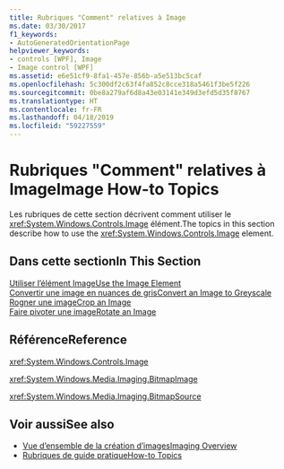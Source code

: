 ```yaml
---
title: Rubriques "Comment" relatives à Image
ms.date: 03/30/2017
f1_keywords:
- AutoGeneratedOrientationPage
helpviewer_keywords:
- controls [WPF], Image
- Image control [WPF]
ms.assetid: e6e51cf9-8fa1-457e-856b-a5e513bc5caf
ms.openlocfilehash: 5c300df2c63f4fa852c8cce318a5461f3be5f226
ms.sourcegitcommit: 0be8a279af6d8a43e03141e349d3efd5d35f8767
ms.translationtype: HT
ms.contentlocale: fr-FR
ms.lasthandoff: 04/18/2019
ms.locfileid: "59227559"
---
```

# <a name="image-how-to-topics"></a><span data-ttu-id="d0644-102">Rubriques "Comment" relatives à Image</span><span class="sxs-lookup"><span data-stu-id="d0644-102">Image How-to Topics</span></span>
<span data-ttu-id="d0644-103">Les rubriques de cette section décrivent comment utiliser le <xref:System.Windows.Controls.Image> élément.</span><span class="sxs-lookup"><span data-stu-id="d0644-103">The topics in this section describe how to use the <xref:System.Windows.Controls.Image> element.</span></span>  
  
## <a name="in-this-section"></a><span data-ttu-id="d0644-104">Dans cette section</span><span class="sxs-lookup"><span data-stu-id="d0644-104">In This Section</span></span>  
 [<span data-ttu-id="d0644-105">Utiliser l’élément Image</span><span class="sxs-lookup"><span data-stu-id="d0644-105">Use the Image Element</span></span>](how-to-use-the-image-element.md)  
  [<span data-ttu-id="d0644-106">Convertir une image en nuances de gris</span><span class="sxs-lookup"><span data-stu-id="d0644-106">Convert an Image to Greyscale</span></span>](how-to-convert-an-image-to-greyscale.md)  
  [<span data-ttu-id="d0644-107">Rogner une image</span><span class="sxs-lookup"><span data-stu-id="d0644-107">Crop an Image</span></span>](how-to-crop-an-image.md)  
  [<span data-ttu-id="d0644-108">Faire pivoter une image</span><span class="sxs-lookup"><span data-stu-id="d0644-108">Rotate an Image</span></span>](how-to-rotate-an-image.md)  
  
## <a name="reference"></a><span data-ttu-id="d0644-109">Référence</span><span class="sxs-lookup"><span data-stu-id="d0644-109">Reference</span></span>  
 <xref:System.Windows.Controls.Image>  
  
 <xref:System.Windows.Media.Imaging.BitmapImage>  
  
 <xref:System.Windows.Media.Imaging.BitmapSource>  
  
## <a name="see-also"></a><span data-ttu-id="d0644-110">Voir aussi</span><span class="sxs-lookup"><span data-stu-id="d0644-110">See also</span></span>

- [<span data-ttu-id="d0644-111">Vue d’ensemble de la création d’images</span><span class="sxs-lookup"><span data-stu-id="d0644-111">Imaging Overview</span></span>](../graphics-multimedia/imaging-overview.md)
- [<span data-ttu-id="d0644-112">Rubriques de guide pratique</span><span class="sxs-lookup"><span data-stu-id="d0644-112">How-to Topics</span></span>](../graphics-multimedia/imaging-how-to-topics.md)
